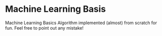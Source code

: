 # Machine Learning Basis
Machine Learning Basics Algorithm implemented (almost) from scratch for fun. 
Feel free to point out any mistake!
